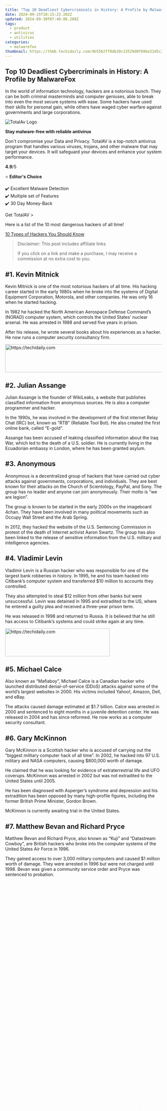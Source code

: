 ```yaml
---
title: "Top 10 Deadliest Cybercriminals in History: A Profile by MalwareFox"
date: 2024-09-25T18:15:23.202Z
updated: 2024-09-30T07:40:06.288Z
tags:
  - product
  - antivirus
  - utilities
categories:
  - malwarefox
thumbnail: https://thmb.techidaily.com/4b5562ff0db20c13529d0f69be32d5c21c69778a6a352420334c0743deb0bfe7.png
---
```


## Top 10 Deadliest Cybercriminals in History: A Profile by MalwareFox

In the world of information technology, hackers are a notorious bunch. They can be both criminal masterminds and computer geniuses, able to break into even the most secure systems with ease. Some hackers have used their skills for personal gain, while others have waged cyber warfare against governments and large corporations.

![TotalAv Logo](https://www.malwarefox.com/wp-content/uploads/2024/02/totalav-svg.webp "totalav-svg")

**Stay malware-free with reliable antivirus**

Don't compromise your Data and Privacy. TotalAV is a top-notch antivirus program that handles various viruses, trojans, and other malware that may target your devices. It will safeguard your devices and enhance your system performance.

**4.9**/5

⭐ **Editor's Choice**

✔️ Excellent Malware Detection  
✔️ Multiple set of Features  
✔️ 30 Day Money-Back

[](https://tools.techidaily.com/malwarefox/products/) Get TotalAV > 

Here is a list of the 10 most dangerous hackers of all time!

[10 Types of Hackers You Should Know](https://tools.techidaily.com/malwarefox/products/)

>  Disclaimer: This post includes affiliate links
>
>  If you click on a link and make a purchase, I may receive a commission at no extra cost to you.
>

## #1\. Kevin Mitnick

Kevin Mitnick is one of the most notorious hackers of all time. His hacking career started in the early 1980s when he broke into the systems of Digital Equipment Corporation, Motorola, and other companies. He was only 16 when he started hacking.

In 1982 he hacked the North American Aerospace Defense Command’s (NORAD) computer system, which controls the United States’ nuclear arsenal. He was arrested in 1988 and served five years in prison.

After his release, he wrote several books about his experiences as a hacker. He now runs a computer security consultancy firm.

<!-- affiliate ads begin -->
<a href="https://appsumo.8odi.net/c/5597632/2082527/7443" target="_top" id="2082527">
  <img src="//a.impactradius-go.com/display-ad/7443-2082527" border="0" alt="https://techidaily.com" width="728" height="90"/>
</a>
<img height="0" width="0" src="https://appsumo.8odi.net/i/5597632/2082527/7443" style="position:absolute;visibility:hidden;" border="0" />
<!-- affiliate ads end -->

## #2\. Julian Assange

Julian Assange is the founder of WikiLeaks, a website that publishes classified information from anonymous sources. He is also a computer programmer and hacker.

In the 1990s, he was involved in the development of the first internet Relay Chat (IRC) bot, known as “RTB” (Reliable Tool Bot). He also created the first online bank, called “E-gold”.

Assange has been accused of leaking classified information about the Iraq War, which led to the death of a U.S. soldier. He is currently living in the Ecuadorian embassy in London, where he has been granted asylum.

## #3\. Anonymous

Anonymous is a decentralized group of hackers that have carried out cyber attacks against governments, corporations, and individuals. They are best known for their attacks on the Church of Scientology, PayPal, and Sony. The group has no leader and anyone can join anonymously. Their motto is “we are legion”.

The group is known to be started in the early 2000s on the imageboard 4chan. They have been involved in many political movements such as Occupy Wall Street and the Arab Spring.

In 2012, they hacked the website of the U.S. Sentencing Commission in protest of the death of Internet activist Aaron Swartz. The group has also been linked to the release of sensitive information from the U.S. military and intelligence agencies.

## #4\. Vladimir Levin

Vladimir Levin is a Russian hacker who was responsible for one of the largest bank robberies in history. In 1995, he and his team hacked into Citibank’s computer system and transferred $10 million to accounts they controlled.

They also attempted to steal $12 million from other banks but were unsuccessful. Levin was detained in 1995 and extradited to the US, where he entered a guilty plea and received a three-year prison term.

He was released in 1998 and returned to Russia. It is believed that he still has access to Citibank’s systems and could strike again at any time.

<!-- affiliate ads begin -->
<a href="https://aligracehair.sjv.io/c/5597632/2135372/19272" target="_top" id="2135372">
  <img src="//a.impactradius-go.com/display-ad/19272-2135372" border="0" alt="https://techidaily.com" width="336" height="90"/>
</a>
<img height="0" width="0" src="https://aligracehair.sjv.io/i/5597632/2135372/19272" style="position:absolute;visibility:hidden;" border="0" />
<!-- affiliate ads end -->

## #5\. Michael Calce

Also known as “Mafiaboy”, Michael Calce is a Canadian hacker who launched distributed denial-of-service (DDoS) attacks against some of the world’s largest websites in 2000\. His victims included Yahoo!, Amazon, Dell, and eBay.

The attacks caused damage estimated at $1.7 billion. Calce was arrested in 2000 and sentenced to eight months in a juvenile detention center. He was released in 2004 and has since reformed. He now works as a computer security consultant.

## #6\. Gary McKinnon

Gary McKinnon is a Scottish hacker who is accused of carrying out the “biggest military computer hack of all time”. In 2002, he hacked into 97 U.S. military and NASA computers, causing $800,000 worth of damage.

He claimed that he was looking for evidence of extraterrestrial life and UFO coverups. McKinnon was arrested in 2002 but was not extradited to the United States until 2005.

He has been diagnosed with Asperger’s syndrome and depression and his extradition has been opposed by many high-profile figures, including the former British Prime Minister, Gordon Brown.

McKinnon is currently awaiting trial in the United States.

## #7\. Matthew Bevan and Richard Pryce

Matthew Bevan and Richard Pryce, also known as “Kuji” and “Datastream Cowboy”, are British hackers who broke into the computer systems of the United States Air Force in 1996.

They gained access to over 3,000 military computers and caused $1 million worth of damage. They were arrested in 1996 but were not charged until 1998\. Bevan was given a community service order and Pryce was sentenced to probation.

<!-- affiliate ads begin -->
<span id="1424529">
					<video width="864" height="1536" style="cursor:pointer"
           poster="//a.impactradius-go.com/display-clicktoplayimage/1424529.png"
           onclick="if(!this.playClicked){this.play();this.setAttribute('controls',true);this.playClicked=true;}">
	   <source src="//a.impactradius-go.com/display-ad/16446-1424529">
	   <img src="//a.impactradius-go.com/display-clicktoplayimage/1424529.png" style="border: none; height: 100%; width: 100%; object-fit: contain">
	</video>
	<div style="width:540px;text-align:center"><a href="javascript:window.open(decodeURIComponent('https%3A%2F%2Flaganoo.pxf.io%2Fc%2F5597632%2F1424529%2F16446'), '_blank');void(0);">Click here</a></div>
</span>
<img height="0" width="0" src="https://imp.pxf.io/i/5597632/1424529/16446" style="position:absolute;visibility:hidden;" border="0" />
<!-- affiliate ads end -->

## #8\. Adrian Lamo

Adrian Lamo is a Colombian-American hacker who gained notoriety in 2003 when he hacked into the computer systems of The New York Times and Microsoft.

He also accessed the personal information of over 3,000 people, including journalists, government employees, and military personnel. Lamo was arrested in 2003 and pleaded guilty to federal charges of computer intrusion.

He received a six-month home detention term and a two-year probationary period as punishment. Since then, Lamo has worked as an information security consultant and threat analyst.

## #9\. Jonathan James

Jonathan James was an American hacker who gained access to the computer systems of the Defense Contract Management Agency, NASA, and the Department of Defense in 1999.

He was the first juvenile to be sentenced to prison for cybercrime in the United States. James installed a back door in the systems which allowed him to access sensitive information and steal software worth an estimated $1.7 million.

He also caused over $500,000 worth of damage to the systems. James committed suicide in 2008 after he was indicted on federal charges related to the attacks.

<!-- affiliate ads begin -->
<a href="https://aligracehair.sjv.io/c/5597632/2135368/19272" target="_top" id="2135368">
  <img src="//a.impactradius-go.com/display-ad/19272-2135368" border="0" alt="https://techidaily.com" width="250" height="90"/>
</a>
<img height="0" width="0" src="https://aligracehair.sjv.io/i/5597632/2135368/19272" style="position:absolute;visibility:hidden;" border="0" />
<!-- affiliate ads end -->

## #10\. Albert Gonzalez

Albert Gonzalez is an American hacker who was convicted of leading a team that stole over 40 million credit and debit card numbers from retailers such as TJX, BJ’s Wholesale Club, OfficeMax, Boston Market, and DSW.

The stolen data was sold on the black market and used to generate over $200 million in fraudulent charges. Gonzalez was arrested in 2003 and pleaded guilty to federal charges in 2008.

He was sentenced to 20 years in prison. Gonzalez is currently serving his sentence at the Federal Correctional Institution in Elkton, Ohio.

## Summing Up

Hackers are a fascinating bunch. Some use their skills for good, while others use them for evil. Regardless of which side of the fence they stand on, one thing is for sure: hackers are some of the most creative and ingenious people out there.

These are the top 10 most dangerous hackers of all time. While some have been apprehended and punished, others remain at large. One thing is for sure, these hackers have all made a significant impact on the world of cybercrime.

What do you think? Who do you think is the most dangerous hacker of all time? Let us know in the comments below!

[Top 10 Anti-Hacking Software](https://tools.techidaily.com/malwarefox/products/)

## 1 thought on “10 Most Dangerous Hackers of All Time”

1. ![](https://secure.gravatar.com/avatar/9890abdc8cd8dd274318be881caac92c?s=50&d=mm&r=g)  
Chikondnambesa  

<!-- affiliate ads begin -->
<a href="https://laganoo.pxf.io/c/5597632/1484940/16446" target="_top" id="1484940">
  <img src="//a.impactradius-go.com/display-ad/16446-1484940" border="0" alt="https://techidaily.com" width="300" height="90"/>
</a>
<img height="0" width="0" src="https://laganoo.pxf.io/i/5597632/1484940/16446" style="position:absolute;visibility:hidden;" border="0" />
<!-- affiliate ads end -->

[April 1, 2024 at 11:54 pm](https://tools.techidaily.com/malwarefox/products/)  
Nice 👍 👍 👍 work  
[Reply](https://tools.techidaily.com/malwarefox/products/)

### Leave a Comment [Cancel reply](https://tools.techidaily.com/malwarefox/products/)

Comment

Name Email 

Save my name, email, and website in this browser for the next time I comment.

Δ

<ins class="adsbygoogle"
     style="display:block"
     data-ad-format="autorelaxed"
     data-ad-client="ca-pub-7571918770474297"
     data-ad-slot="1223367746"></ins>

<ins class="adsbygoogle"
     style="display:block"
     data-ad-client="ca-pub-7571918770474297"
     data-ad-slot="8358498916"
     data-ad-format="auto"
     data-full-width-responsive="true"></ins>

<span class="atpl-alsoreadstyle">Also read:</span>
<div><ul>
<li><a href="https://on-screen-recording.techidaily.com/new-2024-approved-the-ultimate-guide-to-planning-and-recording-meetings-in-slack-plus-filmora/"><u>[New] 2024 Approved The Ultimate Guide to Planning & Recording Meetings in Slack + Filmora</u></a></li>
<li><a href="https://fox-boxes.techidaily.com/new-illuminate-focus-through-the-use-of-leading-lines-in-iphone-photography-for-2024/"><u>[New] Illuminate Focus Through the Use of Leading Lines in iPhone Photography for 2024</u></a></li>
<li><a href="https://facebook-video-recording.techidaily.com/updated-2024-approved-maximizing-facebook-viewability-with-ideal-verticalhorizontal-videos/"><u>[Updated] 2024 Approved Maximizing Facebook Viewability with Ideal Vertical/Horizontal Videos</u></a></li>
<li><a href="https://youtube-tips.techidaily.com/ed-achieving-content-balance-a-thorough-exploration-of-yt-aspect-ratios-for-2024/"><u>[Updated] Achieving Content Balance A Thorough Exploration of YT Aspect Ratios for 2024</u></a></li>
<li><a href="https://fox-glue.techidaily.com/2024-approved-your-portal-to-creative-inspiration-mastering-pexels/"><u>2024 Approved Your Portal to Creative Inspiration Mastering Pexels</u></a></li>
<li><a href="https://win-updates.techidaily.com/iuwlleeuuplusodhplusocpoodsplusocvplusodvoodroodvooctplusodpplusodsplusockueqhuinoplusobmeocizog44k544og44o844k644gn44kv44oq44ki44gq5yan55sf5pa55rovig/"><u>動画デインターレーションを理解する: スムーズでクリアな再生方法</u></a></li>
<li><a href="https://phone-solutions.techidaily.com/all-about-factory-reset-what-is-it-and-what-it-does-to-your-xiaomi-redmi-12-5g-drfone-by-drfone-reset-android-reset-android/"><u>All About Factory Reset, What Is It and What It Does to Your Xiaomi Redmi 12 5G? | Dr.fone</u></a></li>
<li><a href="https://win-updates.techidaily.com/compatibility-issues-with-quicktime-files-heres-how-to-resolve-them-thoroughly/"><u>Compatibility Issues with QuickTime Files? Here's How to Resolve Them Thoroughly</u></a></li>
<li><a href="https://win-updates.techidaily.com/efficient-techniques-for-reducing-file-size-m4a-audio-compression-on-pcs-and-mac/"><u>Efficient Techniques for Reducing File Size: M4A Audio Compression on PCs & MAC</u></a></li>
<li><a href="https://win-updates.techidaily.com/effortless-conversion-techniques-for-turning-dem-demos-into-watchable-mp4-formats/"><u>Effortless Conversion Techniques for Turning DEM Demos Into Watchable MP4 Formats</u></a></li>
<li><a href="https://blog-min.techidaily.com/how-to-transfer-contacts-from-honor-x9a-to-other-android-devices-devices-drfone-by-drfone-transfer-from-android-transfer-from-android/"><u>How to Transfer Contacts from Honor X9a to Other Android Devices Devices? | Dr.fone</u></a></li>
<li><a href="https://some-guidance.techidaily.com/in-2024-undo-motion-recapturing-video-from-mobile-devices/"><u>In 2024, Undo Motion Recapturing Video From Mobile Devices</u></a></li>
<li><a href="https://desktop-recording.techidaily.com/in-2024-unveil-secrets-how-to-master-video-angles-using-vlc/"><u>In 2024, Unveil Secrets How to Master Video Angles Using VLC</u></a></li>
<li><a href="https://win-updates.techidaily.com/restore-your-tunes-troubleshooting-and-fixing-no-sound-problems-in-windows-media-player-for-windows-1110-users/"><u>Restore Your Tunes: Troubleshooting and Fixing No Sound Problems in Windows Media Player for WIndows 11/10 Users</u></a></li>
<li><a href="https://win-updates.techidaily.com/top-flac-file-reader-apps-for-windows-10-users/"><u>Top FLAC File Reader Apps for Windows 10 Users</u></a></li>
</ul></div>

